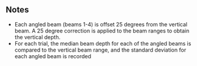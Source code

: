 ## Notes

- Each angled beam (beams 1-4) is offset 25 degrees from the vertical beam. A 25 degree correction is applied to the beam ranges to obtain the vertical depth.
- For each trial, the median beam depth for each of the angled beams is compared to the vertical beam range, and the standard deviation for each angled beam is recorded
